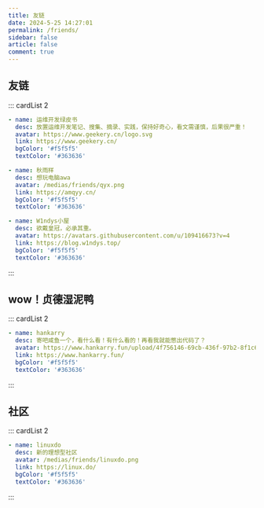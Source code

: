 ```yaml
---
title: 友链
date: 2024-5-25 14:27:01
permalink: /friends/
sidebar: false
article: false
comment: true
---
```


<!--
普通卡片列表容器，可用于友情链接、项目推荐、古诗词展示等。
cardList 后面可跟随一个数字表示每行最多显示多少个，选值范围1~4，默认3。在小屏时会根据屏幕宽度减少每行显示数量。
-->

## 友链

::: cardList 2
```yaml
- name: 运维开发绿皮书
  desc: 放置运维开发笔记、搜集、摘录、实践，保持好奇心，看文需谨慎，后果很严重！
  avatar: https://www.geekery.cn/logo.svg
  link: https://www.geekery.cn/
  bgColor: '#f5f5f5'
  textColor: '#363636'

- name: 秋雨样
  desc: 想玩电脑awa
  avatar: /medias/friends/qyx.png
  link: https://amqyy.cn/
  bgColor: '#f5f5f5'
  textColor: '#363636'

- name: W1ndys小屋
  desc: 欲戴皇冠，必承其重。
  avatar: https://avatars.githubusercontent.com/u/109416673?v=4
  link: https://blog.w1ndys.top/
  bgColor: '#f5f5f5'
  textColor: '#363636'
```
:::

## wow！贞德湿泥鸭

::: cardList 2
```yaml
- name: hankarry
  desc: 寄吧咸鱼一个，看什么看！有什么看的！再看我就能憋出代码了？
  avatar: https://www.hankarry.fun/upload/4f756146-69cb-436f-97b2-8f1c67a14de2.png
  link: https://www.hankarry.fun/
  bgColor: '#f5f5f5'
  textColor: '#363636'
```
:::



## 社区

::: cardList 2
```yaml
- name: linuxdo
  desc: 新的理想型社区
  avatar: /medias/friends/linuxdo.png
  link: https://linux.do/
  bgColor: '#f5f5f5'
  textColor: '#363636'
```
:::